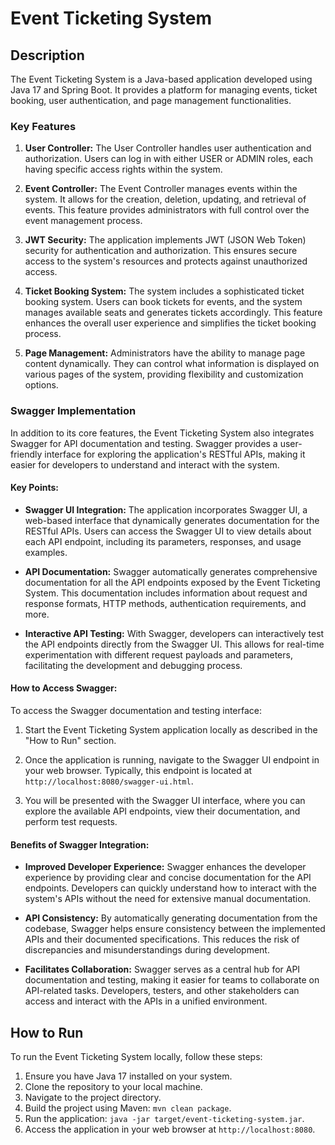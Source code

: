 # Event Ticketing System

## Description

The Event Ticketing System is a Java-based application developed using Java 17 and Spring Boot. It provides a platform for managing events, ticket booking, user authentication, and page management functionalities.

### Key Features

1. **User Controller:** The User Controller handles user authentication and authorization. Users can log in with either USER or ADMIN roles, each having specific access rights within the system.

2. **Event Controller:** The Event Controller manages events within the system. It allows for the creation, deletion, updating, and retrieval of events. This feature provides administrators with full control over the event management process.

3. **JWT Security:** The application implements JWT (JSON Web Token) security for authentication and authorization. This ensures secure access to the system's resources and protects against unauthorized access.

4. **Ticket Booking System:** The system includes a sophisticated ticket booking system. Users can book tickets for events, and the system manages available seats and generates tickets accordingly. This feature enhances the overall user experience and simplifies the ticket booking process.

5. **Page Management:** Administrators have the ability to manage page content dynamically. They can control what information is displayed on various pages of the system, providing flexibility and customization options.

### Swagger Implementation

In addition to its core features, the Event Ticketing System also integrates Swagger for API documentation and testing. Swagger provides a user-friendly interface for exploring the application's RESTful APIs, making it easier for developers to understand and interact with the system.

#### Key Points:

- **Swagger UI Integration:** The application incorporates Swagger UI, a web-based interface that dynamically generates documentation for the RESTful APIs. Users can access the Swagger UI to view details about each API endpoint, including its parameters, responses, and usage examples.

- **API Documentation:** Swagger automatically generates comprehensive documentation for all the API endpoints exposed by the Event Ticketing System. This documentation includes information about request and response formats, HTTP methods, authentication requirements, and more.

- **Interactive API Testing:** With Swagger, developers can interactively test the API endpoints directly from the Swagger UI. This allows for real-time experimentation with different request payloads and parameters, facilitating the development and debugging process.

#### How to Access Swagger:

To access the Swagger documentation and testing interface:

1. Start the Event Ticketing System application locally as described in the "How to Run" section.

2. Once the application is running, navigate to the Swagger UI endpoint in your web browser. Typically, this endpoint is located at `http://localhost:8080/swagger-ui.html`.

3. You will be presented with the Swagger UI interface, where you can explore the available API endpoints, view their documentation, and perform test requests.

#### Benefits of Swagger Integration:

- **Improved Developer Experience:** Swagger enhances the developer experience by providing clear and concise documentation for the API endpoints. Developers can quickly understand how to interact with the system's APIs without the need for extensive manual documentation.

- **API Consistency:** By automatically generating documentation from the codebase, Swagger helps ensure consistency between the implemented APIs and their documented specifications. This reduces the risk of discrepancies and misunderstandings during development.

- **Facilitates Collaboration:** Swagger serves as a central hub for API documentation and testing, making it easier for teams to collaborate on API-related tasks. Developers, testers, and other stakeholders can access and interact with the APIs in a unified environment.

## How to Run

To run the Event Ticketing System locally, follow these steps:

1. Ensure you have Java 17 installed on your system.
2. Clone the repository to your local machine.
3. Navigate to the project directory.
4. Build the project using Maven: `mvn clean package`.
5. Run the application: `java -jar target/event-ticketing-system.jar`.
6. Access the application in your web browser at `http://localhost:8080`.
